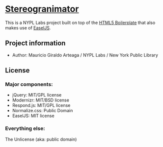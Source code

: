 # [Stereogranimator](http://nypl.org)

This is a NYPL Labs project built on top of the [HTML5 Boilerplate](http://html5boilerplate.com) that also makes use of [EaselJS](http://easeljs.com).

## Project information

* Author: Mauricio Giraldo Arteaga / NYPL Labs / New York Public Library

## License

### Major components:

* jQuery: MIT/GPL license
* Modernizr: MIT/BSD license
* Respond.js: MIT/GPL license
* Normalize.css: Public Domain
* EaselJS: MIT license

### Everything else:

The Unlicense (aka: public domain)
